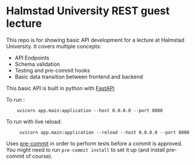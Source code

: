 # Halmstad University REST guest lecture

This repo is for showing basic API development for a lecture at Halmstad University. It covers multiple concepts:

*   API Endpoints
*   Schema validation
*   Testing and pre-commit hooks
*   Basic data transition between frontend and backend 

This basic API is built in python with [FastAPI](https://fastapi.tiangolo.com/)

To run :
    
        uvicorn app.main:application --host 0.0.0.0 --port 8000

To run with live reload:
         
         uvicorn app.main:application --reload --host 0.0.0.0 --port 8000

Uses [pre-commit](https://pre-commit.com/#intro) in order to perform tests before a commit is approved. 
You might need to run `pre-commit install` to set it up (and install pre-commit of course).
